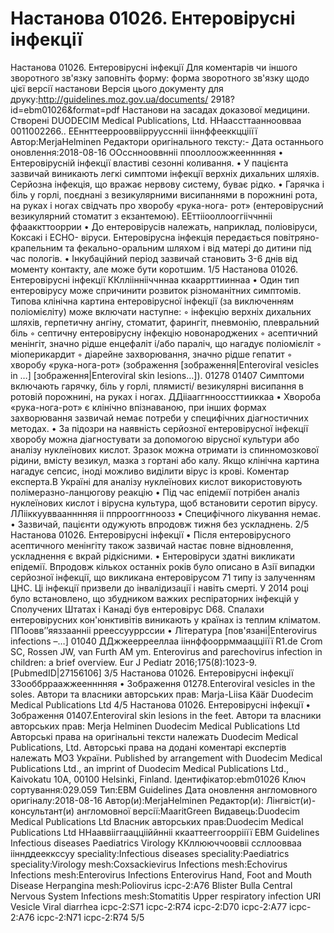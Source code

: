 # Настанова 01026. Ентеровірусні інфекції

Настанова 01026. Ентеровірусні інфекції
Для коментарів чи іншого зворотного зв'язку заповніть форму:
форма зворотного зв'язку щодо цієї версії настанови
Версія цього документу для друку:http://guidelines.moz.gov.ua/documents/
2918?id=ebm01026&format=pdf
Настанови на засадах доказової медицини.
Створені DUODECIM Medical Publications, Ltd.
ННаассттаанноовваа 0011002266.. ЕЕннттееррооввіірруусснніі
ііннффееккццііїї
Автор:MerjaHelminen
Редактори оригінального тексту:-
Дата останнього оновлення:2018-08-16
ООссннооввнніі ппооллоожжеенннняя
• Ентеровірусній інфекції властиві сезонні коливання.
• У пацієнта зазвичай виникають легкі симптоми інфекції верхніх
дихальних шляхів. Серйозна інфекція, що вражає нервову систему,
буває рідко.
• Гарячка і біль у горлі, поєднані з везикулярними висипаннями в
порожнині рота, на руках і ногах свідчать про хворобу «рука-нога-
рот» (ентеровірусний везикулярний стоматит з екзантемою).
ЕЕттііооллооггііччнніі ффааккттооррии
• До ентеровірусів належать, наприклад, поліовіруси, Коксакі і ECHO-
віруси. Ентеровірусна інфекція передається повітряно-крапельним
та фекально-оральним шляхом і від матері до дитини під час
пологів.
• Інкубаційний період зазвичай становить 3-6 днів від моменту
контакту, але може бути коротшим.
1/5
Настанова 01026. Ентеровірусні інфекції
ККллііннііччннаа ккааррттииннаа
• Один тип ентеровірусу може спричинити розвиток різноманітних
симптомів. Типова клінічна картина ентеровірусної інфекції (за
виключенням поліомієліту) може включати наступне:
◦ інфекцію верхніх дихальних шляхів, герпетичну ангіну,
стоматит, фарингіт, пневмонію, плевральний біль
◦ септичну ентеровірусну інфекцію новонароджених
◦ асептичний менінгіт, значно рідше енцефаліт і/або параліч,
що нагадує поліомієліт
◦ міоперикардит
◦ діарейне захворювання, значно рідше гепатит
◦ хворобу «рука-нога-рот» (зображення
[зображення|Enteroviral vesicles in …] [зображення|Enteroviral skin lesions…]).
01278 01407
Симптоми включають гарячку, біль у горлі, плямисті/
везикулярні висипання в ротовій порожнині, на руках і ногах.
ДДііааггннооссттииккаа
• Хвороба «рука-нога-рот» є клінічно впізнаваною, при інших формах
захворювання зазвичай немає потреби у специфічних діагностичних
методах.
• За підозри на наявність серйозної ентеровірусної інфекції хворобу
можна діагностувати за допомогою вірусної культури або аналізу
нуклеїнових кислот. Зразок можна отримати із спинномозкової
рідини, вмісту везикул, мазка з гортані або калу. Якщо клінічна
картина нагадує сепсис, іноді можливо виділити вірус із крові.
Коментар експерта.В Україні для аналізу нуклеїнових кислот
використовують полімеразно-ланцюгову реакцію
• Під час епідемії потрібен аналіз нуклеїнових кислот і вірусна
культура, щоб встановити серотип вірусу.
ЛЛііккуувваанннняя іі ппррооггнноозз
• Специфічного лікування немає.
• Зазвичай, пацієнти одужують впродовж тижня без ускладнень.
2/5
Настанова 01026. Ентеровірусні інфекції
• Після ентеровірусного асептичного менінгіту також зазвичай настає
повне відновлення, ускладнення є вкрай рідкісними.
• Ентеровіруси здатні викликати епідемії. Впродовж кількох останніх
років було описано в Азії випадки серйозної інфекції, що викликана
ентеровірусом 71 типу із залученням ЦНС. Ці інфекції призвели до
інвалідизації і навіть смерті. У 2014 році було встановлено, що
збудником важких респіраторних інфекцій у Сполучених Штатах і
Канаді був ентеровірус D68. Спалахи ентеровірусних кон'юнктивітів
виникають у країнах із теплим кліматом.
ППоовв’’яяззаанніі рреессууррссии
• Література [пов'язані|Enterovirus infections –…]
01040
ДДжжееррееллаа ііннффооррммааццііїї
R1.de Crom SC, Rossen JW, van Furth AM ym. Enterovirus and parechovirus infection in
children: a brief overview. Eur J Pediatr 2016;175(8):1023-9. [PubmedID|27156106]
3/5
Настанова 01026. Ентеровірусні інфекції
ЗЗооббрраажжеенннняя
• Зображення 01278.Enteroviral vesicles in the soles.
Автори та власники авторських прав: Marja-Liisa Käär Duodecim
Medical Publications Ltd
4/5
Настанова 01026. Ентеровірусні інфекції
• Зображення 01407.Enteroviral skin lesions in the feet.
Автори та власники авторських прав: Merja Helminen Duodecim
Medical Publications Ltd
Авторські права на оригінальні тексти належать Duodecim Medical Publications, Ltd.
Авторські права на додані коментарі експертів належать МОЗ України.
Published by arrangement with Duodecim Medical Publications Ltd., an imprint of Duodecim Medical
Publications Ltd., Kaivokatu 10A, 00100 Helsinki, Finland.
Ідентифікатор:ebm01026 Ключ сортування:029.059 Тип:EBM Guidelines
Дата оновлення англомовного оригіналу:2018-08-16
Автор(и):MerjaHelminen Редактор(и): Лінгвіст(и)-консультант(и) англомовної версії:MaaritGreen
Видавець:Duodecim Medical Publications Ltd Власник авторських прав:Duodecim Medical Publications Ltd
ННааввііггааццііййнніі ккааттееггооррііїї
EBM Guidelines Infectious diseases Paediatrics Virology
ККллююччооввіі ссллоовваа ііннддееккссуу
speciality:Infectious diseases speciality:Paediatrics speciality:Virology mesh:Coxsackievirus Infections
mesh:Echovirus Infections mesh:Enterovirus Infections Enterovirus Hand, Foot and Mouth Disease Herpangina
mesh:Poliovirus icpc-2:A76 Blister Bulla Central Nervous System Infections mesh:Stomatitis
Upper respiratory infection URI Vesicle Viral diarrhea icpc-2:S71 icpc-2:R74 icpc-2:D70 icpc-2:A77
icpc-2:A76 icpc-2:N71 icpc-2:R74
5/5
